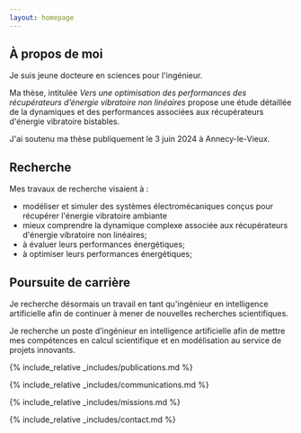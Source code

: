 ```yaml
---
layout: homepage
---
```


## À propos de moi

Je suis jeune docteure en sciences pour l'ingénieur.

Ma thèse, intitulée *Vers une optimisation des performances des récupérateurs d’énergie vibratoire non linéaires* propose une étude détaillée de la dynamiques et des performances associées aux récupérateurs d'énergie vibratoire bistables.

J'ai soutenu ma thèse publiquement le 3 juin 2024 à Annecy-le-Vieux.

## Recherche

Mes travaux de recherche visaient à :

- modéliser et simuler des systèmes électromécaniques conçus pour récupérer l'énergie vibratoire ambiante
- mieux comprendre la dynamique complexe associée aux récupérateurs d'énergie vibratoire non linéaires; 
- à évaluer leurs performances énergétiques;
- à optimiser leurs performances énergétiques;

## Poursuite de carrière

Je recherche désormais un travail en tant qu'ingénieur en intelligence artificielle afin de continuer à mener de nouvelles recherches scientifiques.

Je recherche un poste d’ingénieur en intelligence artificielle afin de mettre mes compétences en calcul scientifique et en modélisation au service de projets innovants.

{% include_relative _includes/publications.md %}

{% include_relative _includes/communications.md %}

{% include_relative _includes/missions.md %}

{% include_relative _includes/contact.md %}

